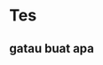 # Tes
gatau buat apa
---------------------------------------------------------------------------------------------------------------------------------------
